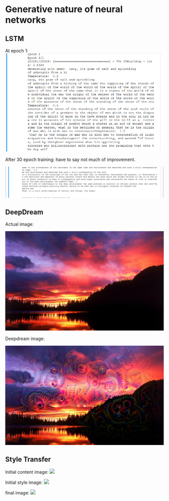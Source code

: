 # Generative nature of neural networks

## LSTM

At epoch 1:
![](./lstm/initiallstm.png)

After 30 epoch training:
have to say not much of improvement.

![](./lstm/finallstm.gif)

## DeepDream

Actual image:

![](./Deepdream/sunset.jpg)

Deepdream image:

![](./Deepdream/final_dream.png)

## Style Transfer

Initial content image:
![](./Style_Transfer/achu.jpg)

Initial style image:
![](./Style_transfer/picasso.jpg)

final image:
![](./Style_transfer/other_results/picasso_achu.png)

